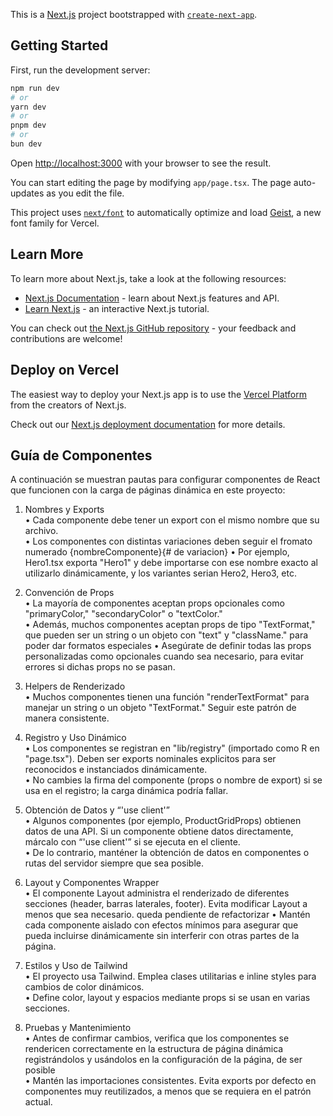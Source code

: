 This is a [Next.js](https://nextjs.org) project bootstrapped with [`create-next-app`](https://nextjs.org/docs/app/api-reference/cli/create-next-app).

## Getting Started

First, run the development server:

```bash
npm run dev
# or
yarn dev
# or
pnpm dev
# or
bun dev
```

Open [http://localhost:3000](http://localhost:3000) with your browser to see the result.

You can start editing the page by modifying `app/page.tsx`. The page auto-updates as you edit the file.

This project uses [`next/font`](https://nextjs.org/docs/app/building-your-application/optimizing/fonts) to automatically optimize and load [Geist](https://vercel.com/font), a new font family for Vercel.

## Learn More

To learn more about Next.js, take a look at the following resources:

- [Next.js Documentation](https://nextjs.org/docs) - learn about Next.js features and API.
- [Learn Next.js](https://nextjs.org/learn) - an interactive Next.js tutorial.

You can check out [the Next.js GitHub repository](https://github.com/vercel/next.js) - your feedback and contributions are welcome!

## Deploy on Vercel

The easiest way to deploy your Next.js app is to use the [Vercel Platform](https://vercel.com/new?utm_medium=default-template&filter=next.js&utm_source=create-next-app&utm_campaign=create-next-app-readme) from the creators of Next.js.

Check out our [Next.js deployment documentation](https://nextjs.org/docs/app/building-your-application/deploying) for more details.

## Guía de Componentes

A continuación se muestran pautas para configurar componentes de React que funcionen con la carga de páginas dinámica en este proyecto:

1. Nombres y Exports  
   • Cada componente debe tener un export con el mismo nombre que su archivo.  
   • Los componentes con distintas variaciones deben seguir el fromato numerado {nombreComponente}{# de variacion}
   • Por ejemplo, Hero1.tsx exporta "Hero1" y debe importarse con ese nombre exacto al utilizarlo dinámicamente, y los variantes serian Hero2, Hero3, etc.
   

2. Convención de Props  
   • La mayoría de componentes aceptan props opcionales como "primaryColor," "secondaryColor" o "textColor."  
   • Además, muchos componentes aceptan props de tipo "TextFormat," que pueden ser un string o un objeto con "text" y "className." para poder dar formatos especiales 
   • Asegúrate de definir todas las props personalizadas como opcionales cuando sea necesario, para evitar errores si dichas props no se pasan.

3. Helpers de Renderizado  
   • Muchos componentes tienen una función "renderTextFormat" para manejar un string o un objeto "TextFormat." Seguir este patrón de manera consistente.

4. Registro y Uso Dinámico  
   • Los componentes se registran en "lib/registry" (importado como R en "page.tsx"). Deben ser exports nominales explicitos para ser reconocidos e instanciados dinámicamente.  
   • No cambies la firma del componente (props o nombre de export) si se usa en el registro; la carga dinámica podría fallar.

5. Obtención de Datos y “'use client'”  
   • Algunos componentes (por ejemplo, ProductGridProps) obtienen datos de una API. Si un componente obtiene datos directamente, márcalo con “'use client'” si se ejecuta en el cliente.  
   • De lo contrario, manténer la obtención de datos en componentes o rutas del servidor siempre que sea posible.

6. Layout y Componentes Wrapper  
   • El componente Layout administra el renderizado de diferentes secciones (header, barras laterales, footer). Evita modificar Layout a menos que sea necesario. queda pendiente de refactorizar
   • Mantén cada componente aislado con efectos mínimos para asegurar que pueda incluirse dinámicamente sin interferir con otras partes de la página.

7. Estilos y Uso de Tailwind  
   • El proyecto usa Tailwind. Emplea clases utilitarias e inline styles para cambios de color dinámicos.  
   • Define color, layout y espacios mediante props si se usan en varias secciones.

8. Pruebas y Mantenimiento  
   • Antes de confirmar cambios, verifica que los componentes se rendericen correctamente en la estructura de página dinámica registrándolos y usándolos en la configuración de la página, de ser posible  
   • Mantén las importaciones consistentes. Evita exports por defecto en componentes muy reutilizados, a menos que se requiera en el patrón actual.
